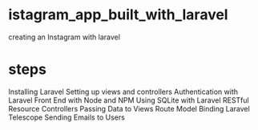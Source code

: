 # istagram_app_built_with_laravel
creating an Instagram with laravel 


# steps

Installing Laravel
Setting up views and controllers
Authentication with Laravel
Front End with Node and NPM
Using SQLite with Laravel
RESTful Resource Controllers
Passing Data to Views
Route Model Binding
Laravel Telescope
Sending Emails to Users
